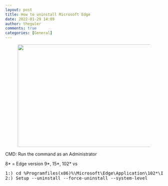 ```yaml
---
layout: post
title: How to uninstall Microsoft Edge
date: 2022-01-29 14:09
author: theguler
comments: true
categories: [General]
---
```

<!-- wp:image {"id":1143,"width":626,"height":329,"sizeSlug":"large","linkDestination":"none"} -->
<figure class="wp-block-image size-large is-resized"><img src="https://theguler.wordpress.com/wp-content/uploads/2022/01/commandp.jpeg?w=998" alt="" class="wp-image-1143" width="626" height="329" /></figure>
<!-- /wp:image -->

<!-- wp:paragraph -->
<p>CMD: Run the command as an Administrator</p>
<!-- /wp:paragraph -->

<!-- wp:paragraph -->
<p>8* = Edge version     9*, 15*, 102* vs</p>
<!-- /wp:paragraph -->

<!-- wp:preformatted -->
<pre id="block-212c4770-1090-40f9-a3aa-882bb19bd474" class="wp-block-preformatted">1:) cd %Programfiles(x86)%\Microsoft\Edge\Application\102*\Installer
2:) Setup --uninstall --force-uninstall --system-level</pre>
<!-- /wp:preformatted -->
